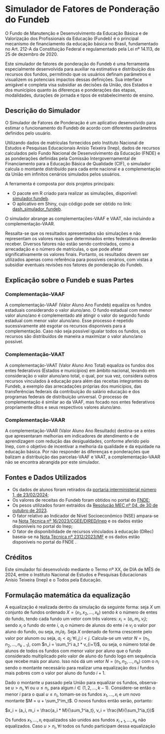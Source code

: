 # Simulador de Fatores de Ponderação do Fundeb

O Fundo de Manutenção e Desenvolvimento da Educação Básica e de Valorização dos Profissionais da Educação (Fundeb) é o principal mecanismo de financiamento da educação básica no Brasil, fundamentado no Art. 212-A da Constituição Federal e regulamentado pela Lei nº 14.113, de 25 de dezembro de 2020.

Este simulador de fatores de ponderação do Fundeb é uma ferramenta especialmente desenvolvida para auxiliar na estimativa e distribuição dos recursos dos fundos, permitindo que os usuários definam parâmetros e visualizem os potenciais impactos dessas definições. Sua interface amigável e completa visa subsidiar as decisões da União, dos Estados e dos municípios quanto às diferenças e ponderações das etapas, modalidades, durações de jornada e tipos de estabelecimento de ensino.

## Descrição do Simulador

O Simulador de Fatores de Ponderação é um aplicativo desenvolvido para estimar o funcionamento do Fundeb de acordo com diferentes parâmetros definidos pelo usuário. 

Utilizando dados de matrículas fornecidos pelo Instituto Nacional de Estudos e Pesquisas Educacionais Anísio Teixeira (Inep), dados de recursos calculados pelo Fundo Nacional de Desenvolvimento da Educação (FNDE) e as ponderações definidas pela Comissão Intergovernamental de Financiamento para a Educação Básica de Qualidade (CIF), o simulador calcula o montante distribuído para cada ente nacional e a complementação da União em infinitos cenários simulados pelos usuários. 

A ferramenta é composta por dois projetos principais:

*	O pacote em R criado para realizar as simulações, disponível: [simulador.fundeb](https://github.com/mellohenrique/simulador.fundeb).
*	O aplicativo em Shiny, cujo código pode ser obtido no link: [dash_simulador_fundeb](https://github.com/mellohenrique/dash_simulador_fundeb).

O simulador abrange as complementações-VAAF e VAAT, não incluindo a complementação-VAAR.

Ressalta-se que os resultados apresentados são simulações e não representam os valores reais que determinados entes federativos deverão receber. Diversos fatores não estão sendo controlados, como a arrecadação e o número de matrículas, o que pode afetar significativamente os valores finais. Portanto, os resultados devem ser utilizados apenas como referência para possíveis cenários, com vistas a subsidiar eventuais revisões nos fatores de ponderação do Fundeb.

##	Explicação sobre o Fundeb e suas Partes

###	Complementação-VAAF

A complementação-VAAF (Valor Aluno Ano Fundeb) equaliza os fundos estaduais considerando o valor aluno/ano. O fundo estadual com menor valor aluno/ano é complementado até atingir o valor do segundo fundo estadual com menor valor aluno/ano. Esse processo é repetido sucessivamente até esgotar os recursos disponíveis para a complementação. Caso não seja possível igualar todos os fundos, os recursos são distribuídos de maneira a maximizar o valor aluno/ano possível.

###	Complementação-VAAT

A complementação-VAAT (Valor Aluno Ano Total) equaliza os fundos dos entes federativos (Estados e municípios) em âmbito nacional, levando em consideração o valor aluno/ano total, o qual, por sua vez, considera outros recursos vinculados à educação para além das receitas integrantes do Fundeb, a exemplo das arrecadações próprias dos municípios, das transferências federais da contribuição do salário educação e dos programas federais de distribuição universal. O processo de complementação é similar ao da VAAF, mas focado nos entes federativos propriamente ditos e seus respectivos valores aluno/ano.

###	Complementação-VAAR

A complementação-VAAR (Valor Aluno Ano Resultado) destina-se a entes que apresentaram melhorias em indicadores de atendimento e de aprendizagem com redução das desigualdades, conforme aferido pelo Inep, com o objetivo de incentivar a melhoria da qualidade e da equidade na educação básica. Por não responder às diferenças e ponderações que balizam a distribuição das parcelas-VAAF e VAAT, a complementação-VAAR não se encontra abrangida por este simulador.

##  Fontes e Dados Utilizados

* Os dados de alunos foram retirados da [portaria interministerial número 1, de 23/02/2024](https://www.gov.br/fnde/pt-br/acesso-a-informacao/acoes-e-programas/financiamento/fundeb/matriculas-da-educacao-basica/copy_of_2024-com-base-na-portaria-interministerial-no-6-de-28-12-2023);
* Os valores de receitas do Fundeb foram obtidos no portal do [FNDE](https://www.gov.br/fnde/pt-br/acesso-a-informacao/acoes-e-programas/financiamento/fundeb/2024-1);
* Os pesos utilizados foram extraídos da [Resolução MEC nº 04, de 30 de outubro de 2023](https://www.gov.br/mec/pt-br/acesso-a-informacao/participacao-social/conselhos-e-orgaos-colegiados/comissao-intergovernamental-fundeb/Resoluo4_30102023.pdf).
* O fator relativo ao Indicador de Nível Socioeconômico (NSE) ampara-se na [Nota Técnica nº 16/2023/CGEE/DIRED/Inep](https://download.inep.gov.br/areas_de_atuacao/fundeb/nota_tecnica_16_2023.pdf)  e os dados estão disponíveis no portal do Inep;
* O fator de disponibilidade de recursos vinculados à educação (DRec) baseia-se na [Nota Técnica nº 2312/2023/MF](https://www.gov.br/mec/pt-br/acesso-a-informacao/participacao-social/conselhos-e-orgaos-colegiados/comissao-intergovernamental-fundeb/Nota_Tecnica_2312_2023_MF.pdf)  e os dados estão disponíveis no portal do FNDE .

## Créditos

Este simulador foi desenvolvido mediante o Termo nº XX, de DIA de MÊS de 2024, entre o Instituto Nacional de Estudos e Pesquisas Educacionais Anísio Teixeira (Inep) e o Todos pela Educação.

## Formulação matemática da equalização

A equalização é realizada dentro da simulação da seguinte forma: seja $X$ um conjunto de fundos ordenado $X = (x_1, x_2, ..., x_k)$ sendo $k$ o número de entes do fundo, tendo cada fundo um vetor com três valores: $x_i = (a_i, m_i, v_i)$; sendo $x_i$ o fundo do ente $i$, $a_i$ o número de alunos do ente $i$ e $v_i$ o valor por aluno do fundo, ou seja, $m_i/a_i$. Seja $X$ ordenado de forma crescente pelo valor por alunom ou seja, $a_i < a_j; \forall i,j; i<j$. Calcula-se um vetor $N = (n_1, n_2, ..., n_{k-1})$, com $n_i = \sum_1^i a_t * v_{i+1}$, ou seja, o número total de alunos de todos os fundos com menor valor por aluno que o fundo considerado multiplicado pelo valor de aluno do fundo logo em sequência que recebe mais por aluno. Isso nós dá um vetor $N = (n_1, n_2, ..., n_k)$ com o $n_i$ sendo o montante necessário para realizar uma equalização dos $i$ fundos mais pobres com o valor por aluno do fundo $i+1$.

Dado o montante $u$ passado pela União para equalizar os fundos, observa-se $u > n_i, \forall i$ ou $u \leq n_i$, para algum $i \in (1, 2, ..., k - 1)$. Considere-se então o menor $i$ para o qual $u \leq n_i$, tomam-se os fundos $x_1, ..., x_i$ e um novo montante $M = u + \sum_1^im_t$. O novos fundos então serão, portanto:

$x_i = (a_i, m_i = \frac{a_i * M}{\sum_1^ia_t}, v_i = \frac{M}{\sum_1^ia_t})$

Os fundos $x_1, ..., x_i$ equalizados são unidos aos fundos $x_{i+1}, ..., x_k$ não equalizados. Caso $u > n_i, \forall i$ todos os fundo participam dessa equalização


